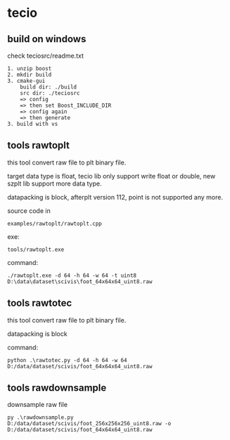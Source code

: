 # tecio

## build on windows

check teciosrc/readme.txt

    1. unzip boost 
    2. mkdir build
    3. cmake-gui
        build dir: ./build
        src dir: ./teciosrc
        => config
        => then set Boost_INCLUDE_DIR
        => config again
        => then generate
    3. build with vs

## tools rawtoplt

this tool convert raw file to plt binary file.

target data type is float, tecio lib only support write float or double, new szplt lib support more data type.

datapacking is block, afterplt version 112, point is not supported any more.


source code in 

    examples/rawtoplt/rawtoplt.cpp

exe:

    tools/rawtoplt.exe


command:

    ./rawtoplt.exe -d 64 -h 64 -w 64 -t uint8 D:\data\dataset\scivis\foot_64x64x64_uint8.raw


## tools rawtotec

this tool convert raw file to plt binary file.

datapacking is block

command:

    python .\rawtotec.py -d 64 -h 64 -w 64 D:/data/dataset/scivis/foot_64x64x64_uint8.raw


## tools rawdownsample

downsample raw file


    py .\rawdownsample.py D:/data/dataset/scivis/foot_256x256x256_uint8.raw -o  D:/data/dataset/scivis/foot_64x64x64_uint8.raw

